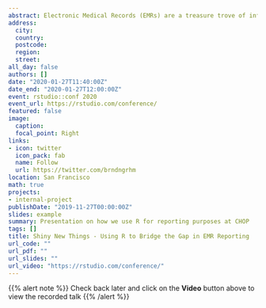 ```yaml
---
abstract: Electronic Medical Records (EMRs) are a treasure trove of information, but tend to fall disappointingly short when it comes to visualizing and reporting data in a user friendly and intuitive manner. Building reports in an EMR can be a frustrating experience; the developer is at the mercy of how the data is stored within the EMR and the available EMR reporting tools can be bland and uninspiring. But reporting on data in the EMR doesn't have to be this way! Combining the data-rich EMR with R's robust reporting capabilities benefits both developers and consumers of data. This talk will describe how a cross-departmental project team uses an internal R package, RMarkdown reports scheduled via R Studio Connect, and an interactive flexdashboard app to quickly implement solutions to gaps in the reporting capabilities of the EMR. The flexibility of R relative to EMR reporting tools facilitates a design thinking approach to reporting allowing for more user input, customization and quick iteration. Furthermore, the web-based app we developed is able to be embedded within the EMR itself allowing for a more streamlined workflow.
address:
  city:
  country:
  postcode:
  region:
  street:
all_day: false
authors: []
date: "2020-01-27T11:40:00Z"
date_end: "2020-01-27T12:00:00Z"
event: rstudio::conf 2020
event_url: https://rstudio.com/conference/
featured: false
image:
  caption:
  focal_point: Right
links:
- icon: twitter
  icon_pack: fab
  name: Follow
  url: https://twitter.com/brndngrhm
location: San Francisco
math: true
projects:
- internal-project
publishDate: "2019-11-27T00:00:00Z"
slides: example
summary: Presentation on how we use R for reporting purposes at CHOP
tags: []
title: Shiny New Things - Using R to Bridge the Gap in EMR Reporting
url_code: ""
url_pdf: ""
url_slides: ""
url_video: "https://rstudio.com/conference/"
---
```


{{% alert note %}}
Check back later and click on the **Video** button above to view the recorded talk
{{% /alert %}}

<!--
Slides can be added in a few ways:

- **Create** slides using Academic's [*Slides*](https://sourcethemes.com/academic/docs/managing-content/#create-slides) feature and link using `slides` parameter in the front matter of the talk file
- **Upload** an existing slide deck to `static/` and link using `url_slides` parameter in the front matter of the talk file
- **Embed** your slides (e.g. Google Slides) or presentation video on this page using [shortcodes](https://sourcethemes.com/academic/docs/writing-markdown-latex/).

Further talk details can easily be added to this page using *Markdown* and $\rm \LaTeX$ math code.

-->
